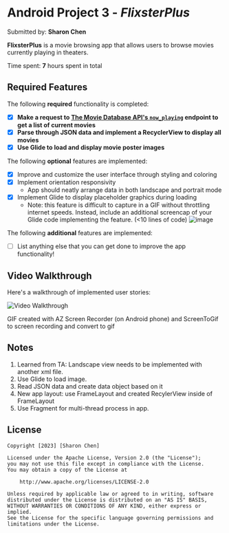 # Android Project 3 - *FlixsterPlus*

Submitted by: **Sharon Chen**

**FlixsterPlus** is a movie browsing app that allows users to browse movies currently playing in theaters.

Time spent: **7** hours spent in total

## Required Features

The following **required** functionality is completed:

- [x] **Make a request to [The Movie Database API's `now_playing`](https://developers.themoviedb.org/3/movies/get-now-playing) endpoint to get a list of current movies**
- [x] **Parse through JSON data and implement a RecyclerView to display all movies**
- [x] **Use Glide to load and display movie poster images**

The following **optional** features are implemented:

- [x] Improve and customize the user interface through styling and coloring
- [x] Implement orientation responsivity
  - App should neatly arrange data in both landscape and portrait mode
- [x] Implement Glide to display placeholder graphics during loading
  - Note: this feature is difficult to capture in a GIF without throttling internet speeds.  Instead, include an additional screencap of your Glide code implementing the feature.  (<10 lines of code)
  ![image](https://user-images.githubusercontent.com/69126372/224512798-a60c965e-877d-4b5b-8405-b2537ec56ad8.png)

The following **additional** features are implemented:

- [ ] List anything else that you can get done to improve the app functionality!

## Video Walkthrough

Here's a walkthrough of implemented user stories:

<img src='https://user-images.githubusercontent.com/69126372/224512694-25355e82-caae-4099-8664-a37beeccb4d8.gif' title='Video Walkthrough' width='' alt='Video Walkthrough' />

<!-- Replace this with whatever GIF tool you used! -->
GIF created with AZ Screen Recorder (on Android phone) and ScreenToGif to screen recording and convert to gif
<!-- Recommended tools:
[Kap](https://getkap.co/) for macOS
[ScreenToGif](https://www.screentogif.com/) for Windows
[peek](https://github.com/phw/peek) for Linux. -->

## Notes

1. Learned from TA: Landscape view needs to be implemented with another xml file.
2. Use Glide to load image.
3. Read JSON data and create data object based on it
4. New app layout: use FrameLayout and created RecylerView inside of FrameLayout
5. Use Fragment for multi-thread process in app.

## License

    Copyright [2023] [Sharon Chen]

    Licensed under the Apache License, Version 2.0 (the "License");
    you may not use this file except in compliance with the License.
    You may obtain a copy of the License at

        http://www.apache.org/licenses/LICENSE-2.0

    Unless required by applicable law or agreed to in writing, software
    distributed under the License is distributed on an "AS IS" BASIS,
    WITHOUT WARRANTIES OR CONDITIONS OF ANY KIND, either express or implied.
    See the License for the specific language governing permissions and
    limitations under the License.
